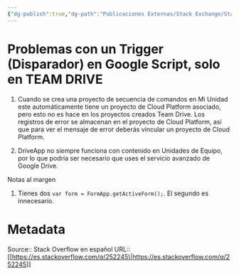 ```yaml
---
{"dg-publish":true,"dg-path":"Publicaciones Externas/Stack Exchange/Stack Overflow en español/es.stackoverflow.com-252245.md","permalink":"/publicaciones-externas/stack-exchange/stack-overflow-en-espanol/es-stackoverflow-com-252245/","title":"Problemas con un Trigger (Disparador) en Google Script, solo en TEAM DRIVE","hide":true,"noteIcon":"\"0\"","created":"2024-04-03T12:49:10.759-06:00","updated":"2024-04-05T16:43:55.106-06:00"}
---
```


# Problemas con un Trigger (Disparador) en Google Script, solo en TEAM DRIVE

1. Cuando se crea una proyecto de secuencia de comandos en Mi Unidad este automáticamente tiene un proyecto de Cloud Platform asociado, pero esto no es hace en los proyectos creados  Team Drive. Los registros de error se almacenan en el proyecto de Cloud Platform, así que para ver el mensaje de error deberás vincular un proyecto de Cloud Platform.


1. DriveApp no siempre funciona con contenido en Unidades de Equipo, por lo que podría ser necesario que uses el servicio avanzado de Google Drive.


Notas al margen

1. Tienes dos  `var form = FormApp.getActiveForm();`. El segundo es innecesario.

# Metadata
Source:: Stack Overflow en español
URL:: [[https://es.stackoverflow.com/q/252245\|https://es.stackoverflow.com/q/252245]]

